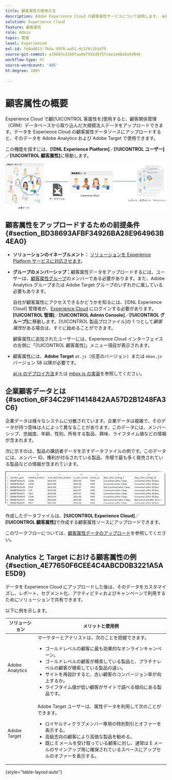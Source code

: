 ```yaml
---
title: 顧客属性の使用方法
description: Adobe Experience Cloud の顧客属性サービスについて説明します。 Adobe Analytics と Adobe Target で使用する顧客属性データのアップロード方法について説明します。
solution: Experience Cloud
feature: 顧客属性
role: Admin
topic: 管理
level: Experienced
exl-id: fe8ad013-76da-49f8-aa51-dc5f6c1b1d79
source-git-commit: a19887e3160faa0ef91bd975fc6e1e08a0a9d948
workflow-type: ht
source-wordcount: '485'
ht-degree: 100%

---
```


# 顧客属性の概要

 Experience Cloud で顧[!UICONTROL 客属性を]使用すると、顧客関係管理（CRM）データベースから取り込んだ大規模法人データをアップロードできます。データを Experience Cloud の顧客属性データソースにアップロードすると、そのデータを Adobe Analytics および Adobe Target で使用できます。

この機能を探すには、**[!DNL Experience Platform]**／**[!UICONTROL ユーザー]**／**[!UICONTROL 顧客属性]**&#x200B;に移動します。

![](assets/custom_reports.png)

## 顧客属性をアップロードするための前提条件 {#section_BD38693AFBF34926BA28E964963B4EA0}

* **ソリューションのイネーブルメント：** [ソリューションを Experience Platform サービスに対応させます](core-services.md#concept_07ED1D5C64234E77976E6D572E78FB9C)。

* **グループのメンバーシップ：**&#x200B;顧客属性データをアップロードするには、ユーザーは、[顧客属性グループ](admin-getting-started.md#task_3295A85536BF48899A1AB40D207E77E9)のメンバーである必要があります。また、Adobe Analytics グループまたは Adobe Target グループのいずれかに属している必要もあります。

   自社が顧客属性にアクセスできるかどうかを知るには、[!DNL Experience Cloud] 管理者が、[Experience Cloud](https://experience.adobe.com) にログインする必要があります。**[!UICONTROL 管理]**／**[!UICONTROL Admin Console]**／**[!UICONTROL グループ]**&#x200B;に移動します。[!UICONTROL 製品プロファイル]の 1 つとして&#x200B;*顧客属性*&#x200B;がある場合は、すぐに始めることができます。

   顧客属性に追加されたユーザーには、Experience Cloud インターフェイスの左側に「[!UICONTROL 顧客属性]」メニュー項目が表示されます。

* 顧客属性には、**Adobe Target** `at.js`（任意のバージョン）または `mbox.js` バージョン 58 以降が必要です。

   [at.js のデプロイ方法](https://experienceleague.adobe.com/docs/target/using/implement-target/client-side/deploy-at-js/how-to-deployatjs.html?lang=ja)または [mbox.js の実装](https://experienceleague.adobe.com/docs/target/using/implement-target/client-side/mbox-implement/mbox-download.html?lang=ja)を参照してください。

## 企業顧客データとは  {#section_6F34C29F11414842AA57D2B1248FA3C6}

企業データは様々なシステムに分散されています。企業データは複雑で、そのデータが持つ意味は人によって異なることがあります。このデータには、メンバーシップ、忠誠度、年齢、性別、所有する製品、興味、ライフタイム値などの情報が含まれます。

次に示すのは、製品の購読者データを示すデータファイルの例です。このデータには、メンバー ID、権利が付与されている製品、市場で最も多く発売されている製品などの情報が含まれています。

![](assets/01_crs_usecase.png)

作成したデータファイルは、**[!UICONTROL Experience Cloud]**／**[!UICONTROL 顧客属性]**&#x200B;で作成する顧客属性ソースにアップロードできます。

このワークフローについては、[顧客属性データのアップロード](t-crs-usecase.md#task_BCC327B2A0EF4A1BBB2934013AB92B78)を参照してください。

## Analytics と Target における顧客属性の例 {#section_4E77650F6CEE4C4ABCD0B3221A5AE5D9}

データを Experience Cloud にアップロードした後は、そのデータをカスタマイズし、レポート、セグメント化、アクティビティおよびキャンペーンで利用するためにソリューションで共有できます。

以下に例を示します。

| ソリューション | メリットと使用例 |
|--- |--- |
| Adobe Analytics | マーケターとアナリストは、次のことを把握できます。<ul><li>ゴールドレベルの顧客に最も効果的なオンラインキャンペーン。</li><li>ゴールドレベルの顧客が検索している製品と、プラチナレベルの顧客が検索している製品の違い。</li><li>サイトを再設計すると、古い顧客のコンバージョン率が向上するか。</li><li>ライフタイム値が低い顧客がサイトで調べる傾向にある製品です。</li></ul> |
| Adobe Target | Adobe Target ユーザーは、属性データを利用して次のことができます。<ul><li>ロイヤルティクラブメンバー専用の特別割引とオファーを表示する。</li><li>高級志向の顧客により高価な製品を勧める。</li><li>既に E メールを受け取っている顧客に対し、通常は E メールのサインアップ用に確保されているスペースにアップセルのオファーを表示する。</li></ul> |

{style=&quot;table-layout:auto&quot;}
